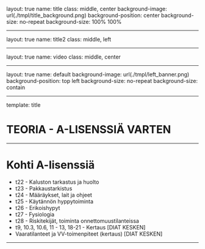 
layout: true
name: title
class: middle, center
background-image: url(./tmpl/title_background.png)
background-position: center
background-size: no-repeat
background-size: 100% 100%

---

layout: true
name: title2
class: middle, left

---

layout: true
name: video
class: middle, center

---

layout: true
name: default
background-image: url(./tmpl/left_banner.png)
background-position: top left
background-size: no-repeat
background-size: contain

---

template: title

# **TEORIA - A-LISENSSIÄ VARTEN**

---

# **Kohti A-lisenssiä**

-   t22 - Kaluston tarkastus ja huolto
-   t23 - Pakkaustarkistus
-   t24 - Määräykset, lait ja ohjeet
-   t25 - Käytännön hyppytoiminta
-   t26 - Erikoishypyt
-   t27 - Fysiologia
-   t28 - Riskitekijät, toiminta onnettomuustilanteissa
-   t9, 10.3, 10.6, 11 - 13, 18-21 - Kertaus \[DIAT KESKEN\]
-   Vaaratilanteet ja VV-toimenpiteet (kertaus) \[DIAT KESKEN\]
---
